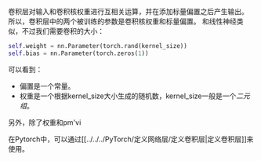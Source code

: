卷积层对输入和卷积核权重进行互相关运算，并在添加标量偏置之后产生输出。 所以，卷积层中的两个被训练的参数是卷积核权重和标量偏置。
和线性神经类似，不过我们需要卷积的大小：
```python
self.weight = nn.Parameter(torch.rand(kernel_size))
self.bias = nn.Parameter(torch.zeros(1))
```
可以看到：
- 偏置是一个常量。
- 权重是一个根据kernel_size大小生成的随机数，kernel_size一般是一个*二元组*。

另外，除了权重和pm'vi

在Pytorch中，可以通过[[../../../PyTorch/定义网络层/定义卷积层|定义卷积层]]来使用。